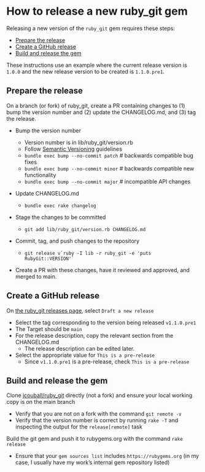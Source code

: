 # How to release a new ruby_git gem

Releasing a new version of the `ruby_git` gem requires these steps:
  * [Prepare the release](#prepare-the-release)
  * [Create a GitHub release](#create-a-github-release)
  * [Build and release the gem](#build-and-release-the-gem)

These instructions use an example where the current release version is `1.0.0`
and the new release version to be created is `1.1.0.pre1`.

## Prepare the release

On a branch (or fork) of ruby_git, create a PR containing changes to (1) bump the
version number and (2) update the CHANGELOG.md, and (3) tag the release.

  * Bump the version number
    * Version number is in lib/ruby_git/version.rb
    * Follow [Semantic Versioning](https://semver.org) guidelines
    * `bundle exec bump --no-commit patch` # backwards compatible bug fixes
    * `bundle exec bump --no-commit minor` # backwards compatible new functionality
    * `bundle exec bump --no-commit major` # incompatible API changes
    
  * Update CHANGELOG.md
    * `bundle exec rake changelog`

  * Stage the changes to be committed
    * `git add lib/ruby_git/version.rb CHANGELOG.md`

  * Commit, tag, and push changes to the repository
    * ```git release v`ruby -I lib -r ruby_git -e 'puts RubyGit::VERSION'` ```

  * Create a PR with these changes, have it reviewed and approved, and merged to main.

## Create a GitHub release

On [the ruby_git releases page](https://github.com/jcouball/ruby_git/releases),
select `Draft a new release`

  * Select the tag corresponding to the version being released `v1.1.0.pre1`
  * The Target should be `main`
  * For the release description, copy the relevant section from the CHANGELOG.md
    * The release description can be edited later.
  * Select the appropriate value for `This is a pre-release`
    * Since `v1.1.0.pre1` is a pre-release, check `This is a pre-release`

## Build and release the gem

Clone [jcouball/ruby_git](https://github.com/jcouball/ruby_git) directly (not a
fork) and ensure your local working copy is on the main branch

  * Verify that you are not on a fork with the command `git remote -v`
  * Verify that the version number is correct by running `rake -T` and inspecting
    the output for the `release[remote]` task

Build the git gem and push it to rubygems.org with the command `rake release`

  * Ensure that your `gem sources list` includes `https://rubygems.org` (in my
    case, I usually have my work’s internal gem repository listed)